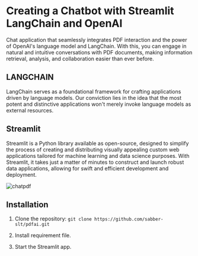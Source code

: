 # Creating a Chatbot with Streamlit LangChain and OpenAI

Chat application that seamlessly integrates PDF interaction and the power of OpenAI's language model and LangChain. With this, you can engage in natural and intuitive conversations with PDF documents, making information retrieval, analysis, and collaboration easier than ever before.

## LANGCHAIN

LangChain serves as a foundational framework for crafting applications driven by language models. Our conviction lies in the idea that the most potent and distinctive applications won't merely invoke language models as external resources.

## Streamlit

Streamlit is a Python library available as open-source, designed to simplify the process of creating and distributing visually appealing custom web applications tailored for machine learning and data science purposes. With Streamlit, it takes just a matter of minutes to construct and launch robust data applications, allowing for swift and efficient development and deployment.

![chatpdf](https://res.cloudinary.com/dupfwlkgb/image/upload/v1693569518/chat_sepmwv.png)

## Installation

1. Clone the repository:
   `git clone https://github.com/sabber-slt/pdfai.git`

2. Install requirement file.

3. Start the Streamlit app.

